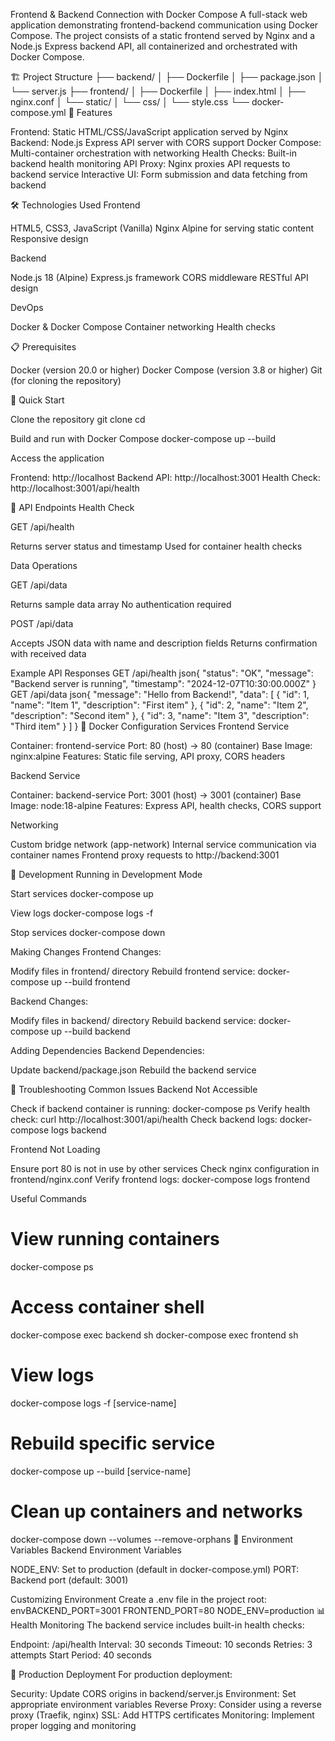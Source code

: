 Frontend & Backend Connection with Docker Compose
A full-stack web application demonstrating frontend-backend communication using Docker Compose. The project consists of a static frontend served by Nginx and a Node.js Express backend API, all containerized and orchestrated with Docker Compose.

🏗️ Project Structure
├── backend/
│   ├── Dockerfile
│   ├── package.json
│   └── server.js
├── frontend/
│   ├── Dockerfile
│   ├── index.html
│   ├── nginx.conf
│   └── static/
│       └── css/
│           └── style.css
└── docker-compose.yml
🚀 Features

Frontend: Static HTML/CSS/JavaScript application served by Nginx
Backend: Node.js Express API server with CORS support
Docker Compose: Multi-container orchestration with networking
Health Checks: Built-in backend health monitoring
API Proxy: Nginx proxies API requests to backend service
Interactive UI: Form submission and data fetching from backend

🛠️ Technologies Used
Frontend

HTML5, CSS3, JavaScript (Vanilla)
Nginx Alpine for serving static content
Responsive design

Backend

Node.js 18 (Alpine)
Express.js framework
CORS middleware
RESTful API design

DevOps

Docker & Docker Compose
Container networking
Health checks

📋 Prerequisites

Docker (version 20.0 or higher)
Docker Compose (version 3.8 or higher)
Git (for cloning the repository)

🚀 Quick Start

Clone the repository
git clone <your-repository-url>
cd <project-directory>

Build and run with Docker Compose
docker-compose up --build

Access the application

Frontend: http://localhost
Backend API: http://localhost:3001
Health Check: http://localhost:3001/api/health



📡 API Endpoints
Health Check

GET /api/health

Returns server status and timestamp
Used for container health checks



Data Operations

GET /api/data

Returns sample data array
No authentication required


POST /api/data

Accepts JSON data with name and description fields
Returns confirmation with received data



Example API Responses
GET /api/health
json{
  "status": "OK",
  "message": "Backend server is running",
  "timestamp": "2024-12-07T10:30:00.000Z"
}
GET /api/data
json{
  "message": "Hello from Backend!",
  "data": [
    { "id": 1, "name": "Item 1", "description": "First item" },
    { "id": 2, "name": "Item 2", "description": "Second item" },
    { "id": 3, "name": "Item 3", "description": "Third item" }
  ]
}
🐳 Docker Configuration
Services
Frontend Service

Container: frontend-service
Port: 80 (host) → 80 (container)
Base Image: nginx:alpine
Features: Static file serving, API proxy, CORS headers

Backend Service

Container: backend-service
Port: 3001 (host) → 3001 (container)
Base Image: node:18-alpine
Features: Express API, health checks, CORS support

Networking

Custom bridge network (app-network)
Internal service communication via container names
Frontend proxy requests to http://backend:3001

🔧 Development
Running in Development Mode

Start services
docker-compose up

View logs
docker-compose logs -f

Stop services
docker-compose down


Making Changes
Frontend Changes:

Modify files in frontend/ directory
Rebuild frontend service: docker-compose up --build frontend

Backend Changes:

Modify files in backend/ directory
Rebuild backend service: docker-compose up --build backend

Adding Dependencies
Backend Dependencies:

Update backend/package.json
Rebuild the backend service

🐛 Troubleshooting
Common Issues
Backend Not Accessible

Check if backend container is running: docker-compose ps
Verify health check: curl http://localhost:3001/api/health
Check backend logs: docker-compose logs backend

Frontend Not Loading

Ensure port 80 is not in use by other services
Check nginx configuration in frontend/nginx.conf
Verify frontend logs: docker-compose logs frontend

Useful Commands

# View running containers
docker-compose ps

# Access container shell
docker-compose exec backend sh
docker-compose exec frontend sh

# View logs
docker-compose logs -f [service-name]

# Rebuild specific service
docker-compose up --build [service-name]

# Clean up containers and networks
docker-compose down --volumes --remove-orphans
🔐 Environment Variables
Backend Environment Variables

NODE_ENV: Set to production (default in docker-compose.yml)
PORT: Backend port (default: 3001)

Customizing Environment
Create a .env file in the project root:
envBACKEND_PORT=3001
FRONTEND_PORT=80
NODE_ENV=production
📊 Health Monitoring
The backend service includes built-in health checks:

Endpoint: /api/health
Interval: 30 seconds
Timeout: 10 seconds
Retries: 3 attempts
Start Period: 40 seconds

🚀 Production Deployment
For production deployment:

Security: Update CORS origins in backend/server.js
Environment: Set appropriate environment variables
Reverse Proxy: Consider using a reverse proxy (Traefik, nginx)
SSL: Add HTTPS certificates
Monitoring: Implement proper logging and monitoring
